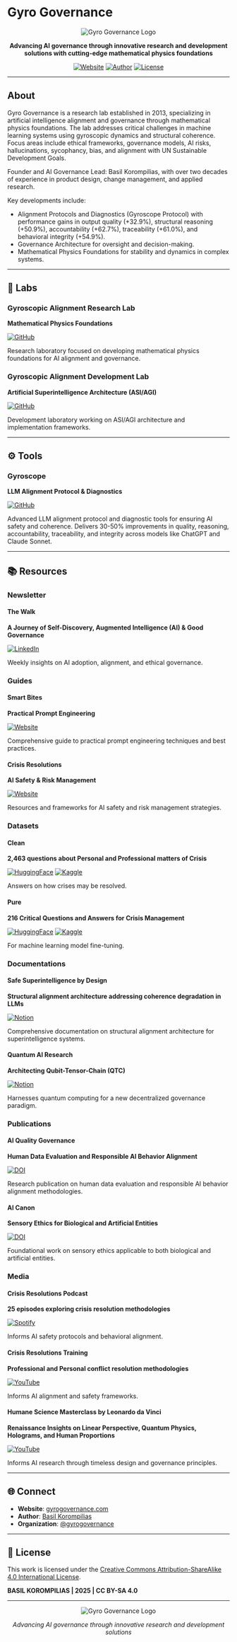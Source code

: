 # Gyro Governance

<div align="center">

![Gyro Governance Logo](https://raw.githubusercontent.com/gyrogovernance/gyrogovernance.com/main/src/app/assets/gyrogovernance_logo.svg)

**Advancing AI governance through innovative research and development solutions with cutting-edge mathematical physics foundations**

[![Website](https://img.shields.io/badge/Website-gyrogovernance.com-blue?style=for-the-badge&logo=web)](https://gyrogovernance.com)
[![Author](https://img.shields.io/badge/Author-Basil%20Korompilias-green?style=for-the-badge&logo=github)](https://korompilias.github.io/)
[![License](https://img.shields.io/badge/License-CC%20BY--SA%204.0-lightgrey?style=for-the-badge)](https://creativecommons.org/licenses/by-sa/4.0/)

</div>

---

## About

Gyro Governance is a research lab established in 2013, specializing in artificial intelligence alignment and governance through mathematical physics foundations. The lab addresses critical challenges in machine learning systems using gyroscopic dynamics and structural coherence. Focus areas include ethical frameworks, governance models, AI risks, hallucinations, sycophancy, bias, and alignment with UN Sustainable Development Goals.

Founder and AI Governance Lead: Basil Korompilias, with over two decades of experience in product design, change management, and applied research.

Key developments include:
- Alignment Protocols and Diagnostics (Gyroscope Protocol) with performance gains in output quality (+32.9%), structural reasoning (+50.9%), accountability (+62.7%), traceability (+61.0%), and behavioral integrity (+54.9%).
- Governance Architecture for oversight and decision-making.
- Mathematical Physics Foundations for stability and dynamics in complex systems.

---

## 🔬 Labs

### Gyroscopic Alignment Research Lab
**Mathematical Physics Foundations**

[![GitHub](https://img.shields.io/badge/View%20on%20GitHub-181717?style=flat-square&logo=github)](https://github.com/gyrogovernance/gyroscopic-alignment-research-lab)

Research laboratory focused on developing mathematical physics foundations for AI alignment and governance.

### Gyroscopic Alignment Development Lab
**Artificial Superintelligence Architecture (ASI/AGI)**

[![GitHub](https://img.shields.io/badge/View%20on%20GitHub-181717?style=flat-square&logo=github)](https://github.com/gyrogovernance/gyroscopic-alignment-development-lab)

Development laboratory working on ASI/AGI architecture and implementation frameworks.

---

## ⚙️ Tools

### Gyroscope
**LLM Alignment Protocol & Diagnostics**

[![GitHub](https://img.shields.io/badge/View%20on%20GitHub-181717?style=flat-square&logo=github)](https://github.com/gyrogovernance/gyroscope)

Advanced LLM alignment protocol and diagnostic tools for ensuring AI safety and coherence. Delivers 30-50% improvements in quality, reasoning, accountability, traceability, and integrity across models like ChatGPT and Claude Sonnet.

---

## 📚 Resources

### Newsletter

#### The Walk
**A Journey of Self-Discovery, Augmented Intelligence (AI) & Good Governance**

[![LinkedIn](https://img.shields.io/badge/LinkedIn%20Newsletter-0077B5?style=flat-square&logo=linkedin)](https://www.linkedin.com/newsletters/the-walk-7115036597602967553/)

Weekly insights on AI adoption, alignment, and ethical governance.

### Guides

#### Smart Bites
**Practical Prompt Engineering**

[![Website](https://img.shields.io/badge/Visit%20Site-4285F4?style=flat-square&logo=googlechrome)](https://smartbites.github.io/)

Comprehensive guide to practical prompt engineering techniques and best practices.

#### Crisis Resolutions
**AI Safety & Risk Management**

[![Website](https://img.shields.io/badge/Visit%20Site-4285F4?style=flat-square&logo=googlechrome)](https://crisisresolutions.github.io/)

Resources and frameworks for AI safety and risk management strategies.

### Datasets

#### Clean
**2,463 questions about Personal and Professional matters of Crisis**

[![HuggingFace](https://img.shields.io/badge/HuggingFace-9353FF?style=flat-square&logo=huggingface)](https://huggingface.co/datasets/crisisresolutions/cr-qa-gwm)
[![Kaggle](https://img.shields.io/badge/Kaggle-20BEFF?style=flat-square&logo=kaggle)](https://www.kaggle.com/datasets/korompilias/good-ways-model-pure-ontology-qa)

Answers on how crises may be resolved.

#### Pure
**216 Critical Questions and Answers for Crisis Management**

[![HuggingFace](https://img.shields.io/badge/HuggingFace-9353FF?style=flat-square&logo=huggingface)](https://huggingface.co/datasets/crisisresolutions/gwm-qa-pure)
[![Kaggle](https://img.shields.io/badge/Kaggle-20BEFF?style=flat-square&logo=kaggle)](https://www.kaggle.com/datasets/korompilias/crisisresolutionscontentclean-goodwaysmodelpure)

For machine learning model fine-tuning.

### Documentations

#### Safe Superintelligence by Design
**Structural alignment architecture addressing coherence degradation in LLMs**

[![Notion](https://img.shields.io/badge/Notion%20Documentation-000000?style=flat-square&logo=notion)](https://www.notion.so/Human-Aligned-Superintelligence-by-Design-1d89ff44f436808baba8ed2394b87771?pvs=21)

Comprehensive documentation on structural alignment architecture for superintelligence systems.

#### Quantum AI Research
**Architecting Qubit-Tensor-Chain (QTC)**

[![Notion](https://img.shields.io/badge/Notion%20Documentation-000000?style=flat-square&logo=notion)](https://korompilias.notion.site/Quantum-AI-Research-By-Basil-6e0f7ae790c84c209c82b97180ce9a1c)

Harnesses quantum computing for a new decentralized governance paradigm.

### Publications

#### AI Quality Governance
**Human Data Evaluation and Responsible AI Behavior Alignment**

[![DOI](https://img.shields.io/badge/DOI-10.17613%2F43wc1--mvn58-blue?style=flat-square)](http://doi.org/10.17613/43wc1-mvn58)

Research publication on human data evaluation and responsible AI behavior alignment methodologies.

#### AI Canon
**Sensory Ethics for Biological and Artificial Entities**

[![DOI](https://img.shields.io/badge/DOI-10.17613%2Ftxwg--v619-blue?style=flat-square)](https://doi.org/10.17613/txwg-v619)

Foundational work on sensory ethics applicable to both biological and artificial entities.

### Media

#### Crisis Resolutions Podcast
**25 episodes exploring crisis resolution methodologies**

[![Spotify](https://img.shields.io/badge/Spotify-1DB954?style=flat-square&logo=spotify)](https://open.spotify.com/show/3iJZE6wfQ4K35xBNyHhSi2?si=b000840ad8834caa)

Informs AI safety protocols and behavioral alignment.

#### Crisis Resolutions Training
**Professional and Personal conflict resolution methodologies**

[![YouTube](https://img.shields.io/badge/YouTube-FF0000?style=flat-square&logo=youtube)](https://www.youtube.com/watch?v=xqYOGclAxA4&list=PLbiBCRZazXRlEuGP5cajZwcUEHlypmzpI)

Informs AI alignment and safety frameworks.

#### Humane Science Masterclass by Leonardo da Vinci
**Renaissance Insights on Linear Perspective, Quantum Physics, Holograms, and Human Proportions**

[![YouTube](https://img.shields.io/badge/YouTube-FF0000?style=flat-square&logo=youtube)](https://www.youtube.com/watch?v=F8bjhRSi0vo&list=PLGYNxF_pnQgv9WorsLMsTjJXWMGxWSnlX)

Informs AI research through timeless design and governance principles.

---

## 🌐 Connect

- **Website**: [gyrogovernance.com](https://gyrogovernance.com)
- **Author**: [Basil Korompilias](https://korompilias.github.io/)
- **Organization**: [@gyrogovernance](https://github.com/gyrogovernance)

---

## 📄 License

This work is licensed under the [Creative Commons Attribution-ShareAlike 4.0 International License](https://creativecommons.org/licenses/by-sa/4.0/).

**BASIL KOROMPILIAS | 2025 | CC BY-SA 4.0**

---

<div align="center">

![Gyro Governance Logo](https://raw.githubusercontent.com/gyrogovernance/gyrogovernance.com/main/src/app/assets/gyrogovernance_logo.svg)

*Advancing AI governance through innovative research and development solutions*

</div>
